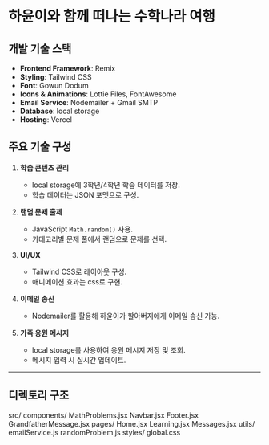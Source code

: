 # 하윤이와 함께 떠나는 수학나라 여행

## 개발 기술 스택
- **Frontend Framework**: Remix
- **Styling**: Tailwind CSS
- **Font**: Gowun Dodum
- **Icons & Animations**: Lottie Files, FontAwesome
- **Email Service**: Nodemailer + Gmail SMTP
- **Database**: local storage
- **Hosting**: Vercel

## 주요 기술 구성
1. **학습 콘텐츠 관리**
   - local storage에 3학년/4학년 학습 데이터를 저장.
   - 학습 데이터는 JSON 포맷으로 구성.

2. **랜덤 문제 출제**
   - JavaScript `Math.random()` 사용.
   - 카테고리별 문제 풀에서 랜덤으로 문제를 선택.

3. **UI/UX**
   - Tailwind CSS로 레이아웃 구성.
   - 애니메이션 효과는 css로 구현.

4. **이메일 송신**
   - Nodemailer를 활용해 하윤이가 할아버지에게 이메일 송신 가능.

5. **가족 응원 메시지**
   - local storage를 사용하여 응원 메시지 저장 및 조회.
   - 메시지 입력 시 실시간 업데이트.

---

## 디렉토리 구조
src/
components/
MathProblems.jsx
Navbar.jsx
Footer.jsx
GrandfatherMessage.jsx
pages/
Home.jsx
Learning.jsx
Messages.jsx
utils/
emailService.js
randomProblem.js
styles/
global.css